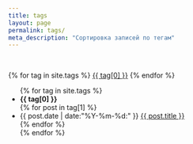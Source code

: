 ```yaml
---
title: tags
layout: page
permalink: tags/
meta_description: "Сортировка записей по тегам"
---
```


<br><div id='tag_cloud'>
{% for tag in site.tags %}
<a href="#{{ tag[0] }}" title="{{ tag[0] }}" rel="{{ tag[1].size }}">{{ tag[0] }}</a>
{% endfor %}
</div>

<ul class="listing">
{% for tag in site.tags %}
  <li class="listing-seperator" id="{{ tag[0] }}"><b>{{ tag[0] }}</b></li>
{% for post in tag[1] %}
  <li class="listing-item">
  <time class="date_tags" datetime="{{ post.date | date:"%Y-%m-%d" }}">{{ post.date | date:"%Y-%m-%d:" }}</time>
  <a href="{{ post.url }}" title="{{ post.title }}">{{ post.title }}</a>
  </li>
{% endfor %}
<br>
{% endfor %}
</ul>

<script src="/assets/js/jquery.tagcloud.js" type="text/javascript" charset="utf-8"></script>
<script language="javascript">
$.fn.tagcloud.defaults = {
    size: {start: 1, end: 1, unit: 'em'},
      color: {start: '#f8e0e6', end: '#ff3333'}
};

$(function () {
    $('#tag_cloud a').tagcloud();
});
</script>
